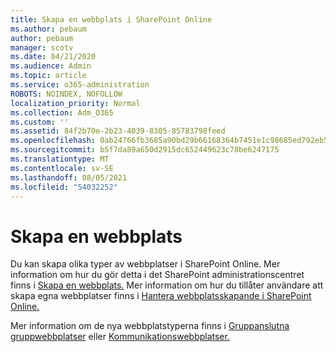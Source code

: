 ```yaml
---
title: Skapa en webbplats i SharePoint Online
ms.author: pebaum
author: pebaum
manager: scotv
ms.date: 04/21/2020
ms.audience: Admin
ms.topic: article
ms.service: o365-administration
ROBOTS: NOINDEX, NOFOLLOW
localization_priority: Normal
ms.collection: Adm_O365
ms.custom: ''
ms.assetid: 84f2b70e-2b23-4039-8305-85783798feed
ms.openlocfilehash: 0ab24766fb3685a90bd29b66168364b7451e1c98685ed792eb595bec9cb1b0ac
ms.sourcegitcommit: b5f7da89a650d2915dc652449623c78be6247175
ms.translationtype: MT
ms.contentlocale: sv-SE
ms.lasthandoff: 08/05/2021
ms.locfileid: "54032252"
---
```

# <a name="create-a-site"></a>Skapa en webbplats

Du kan skapa olika typer av webbplatser i SharePoint Online. Mer information om hur du gör detta i det SharePoint administrationscentret finns i [Skapa en webbplats.](https://go.microsoft.com/fwlink/?linkid=866295) Mer information om hur du tillåter användare att skapa egna webbplatser finns i [Hantera webbplatsskapande i SharePoint Online.](https://go.microsoft.com/fwlink/?linkid=866296)
 
Mer information om de nya webbplatstyperna finns i [Gruppanslutna gruppwebbplatser](https://go.microsoft.com/fwlink/?linkid=866292) eller [Kommunikationswebbplatser.](https://go.microsoft.com/fwlink/?linkid=866294)
    


